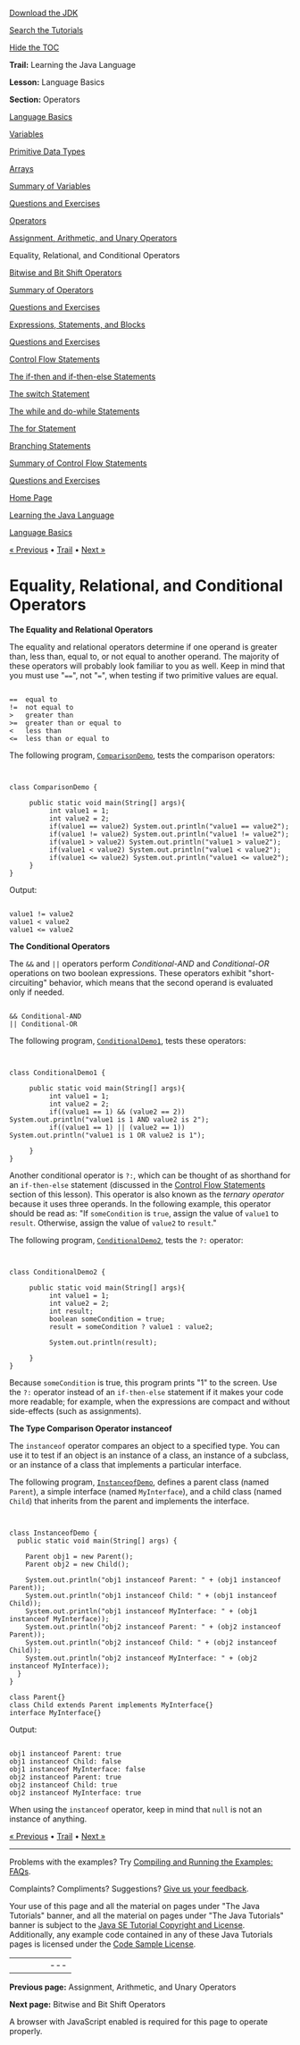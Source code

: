 [Download
the JDK](http://java.sun.com/javase/6/download.jsp)
  
[Search the
Tutorials](../../search.html)
  
[Hide the TOC](javascript:toggleLeft())

**Trail:** Learning the Java Language
  
**Lesson:** Language Basics
  
**Section:** Operators

[Language Basics](index.html)

[Variables](variables.html)

[Primitive Data Types](datatypes.html)

[Arrays](arrays.html)

[Summary of Variables](variablesummary.html)

[Questions and Exercises](QandE/questions_variables.html)

[Operators](operators.html)

[Assignment, Arithmetic, and Unary Operators](op1.html)

Equality, Relational, and Conditional Operators

[Bitwise and Bit Shift Operators](op3.html)

[Summary of Operators](opsummary.html)

[Questions and Exercises](QandE/questions_operators.html)

[Expressions, Statements, and Blocks](expressions.html)

[Questions and Exercises](QandE/questions_expressions.html)

[Control Flow Statements](flow.html)

[The if-then and if-then-else Statements](if.html)

[The switch Statement](switch.html)

[The while and do-while Statements](while.html)

[The for Statement](for.html)

[Branching Statements](branch.html)

[Summary of Control Flow Statements](flowsummary.html)

[Questions and Exercises](QandE/questions_flow.html)

[Home Page](../../index.html)
>
[Learning the Java Language](../index.html)
>
[Language Basics](index.html)

[« Previous](op1.html) • [Trail](../TOC.html) • [Next »](op3.html)

# Equality, Relational, and Conditional Operators

**The Equality and Relational Operators**

The equality and relational operators determine if one operand is greater than, less than, equal to,
or not equal to another operand. The majority of these operators will probably look familiar to
you as well. Keep in mind that you must use "`==`", not "`=`", when testing if two
primitive values are equal.

```

==	equal to
!=	not equal to
>	greater than
>=	greater than or equal to
<	less than
<=	less than or equal to

```

The following program,
[`ComparisonDemo`](examples/ComparisonDemo.java),
tests the comparison operators:

```


class ComparisonDemo {

     public static void main(String[] args){
          int value1 = 1;
          int value2 = 2;
          if(value1 == value2) System.out.println("value1 == value2");
          if(value1 != value2) System.out.println("value1 != value2");
          if(value1 > value2) System.out.println("value1 > value2");
          if(value1 < value2) System.out.println("value1 < value2");
          if(value1 <= value2) System.out.println("value1 <= value2");
     }
}

```

Output:

```

value1 != value2
value1 < value2
value1 <= value2

```

**The Conditional Operators**

The `&&` and `||` operators perform *Conditional-AND* and
*Conditional-OR* operations
on two boolean expressions. These operators exhibit "short-circuiting" behavior, which means that the
second operand is evaluated only if needed.

```

&& Conditional-AND
|| Conditional-OR

```

The following program,
[`ConditionalDemo1`](examples/ConditionalDemo1.java), tests these operators:

```


class ConditionalDemo1 {

     public static void main(String[] args){
          int value1 = 1;
          int value2 = 2;
          if((value1 == 1) && (value2 == 2)) System.out.println("value1 is 1 AND value2 is 2");
          if((value1 == 1) || (value2 == 1)) System.out.println("value1 is 1 OR value2 is 1");

     }
}

```

Another conditional operator is `?:`, which can be thought of as
shorthand for an `if-then-else` statement (discussed in the
[Control Flow Statements](flow.html)
section
of this lesson).
This operator is also known as the *ternary operator* because it
uses three operands.
In the following example, this operator should be read as: "If `someCondition`
is `true`, assign the value of `value1` to `result`.
Otherwise, assign the value of `value2` to `result`."

The following program,
[`ConditionalDemo2`](examples/ConditionalDemo2.java), tests the `?:` operator:

```


class ConditionalDemo2 {

     public static void main(String[] args){
          int value1 = 1;
          int value2 = 2;
          int result;
          boolean someCondition = true;
          result = someCondition ? value1 : value2;

          System.out.println(result);

     }
}

```

Because `someCondition` is true, this program prints "1" to the screen.
Use the `?:` operator instead of an `if-then-else` statement if it makes your code more readable; for example, when the expressions
are compact and without side-effects (such as assignments).

**The Type Comparison Operator instanceof**

The `instanceof` operator compares an object to a specified type.
You can use it to test if an object is
an instance of a class, an instance of a subclass, or an instance of a class that implements a particular interface.

The following program,
[`InstanceofDemo`](examples/InstanceofDemo.java),
defines a parent class (named `Parent`), a simple interface (named `MyInterface`), and a child class (named `Child`) that inherits from the parent and implements the interface.

```


class InstanceofDemo {
  public static void main(String[] args) {

    Parent obj1 = new Parent();
    Parent obj2 = new Child();

    System.out.println("obj1 instanceof Parent: " + (obj1 instanceof Parent));
    System.out.println("obj1 instanceof Child: " + (obj1 instanceof Child));
    System.out.println("obj1 instanceof MyInterface: " + (obj1 instanceof MyInterface));
    System.out.println("obj2 instanceof Parent: " + (obj2 instanceof Parent));
    System.out.println("obj2 instanceof Child: " + (obj2 instanceof Child));
    System.out.println("obj2 instanceof MyInterface: " + (obj2 instanceof MyInterface));
  }
}

class Parent{}
class Child extends Parent implements MyInterface{}
interface MyInterface{}

```

Output:

```

obj1 instanceof Parent: true
obj1 instanceof Child: false
obj1 instanceof MyInterface: false
obj2 instanceof Parent: true
obj2 instanceof Child: true
obj2 instanceof MyInterface: true

```

When using the `instanceof` operator, keep in mind that `null` is not an instance of anything.

[« Previous](op1.html)
•
[Trail](../TOC.html)
•
[Next »](op3.html)

---

Problems with the examples? Try [Compiling and Running
the Examples: FAQs](../../information/run-examples.html).
  
Complaints? Compliments? Suggestions? [Give
us your feedback](http://download.oracle.com/javase/feedback.html).

Your use of this page and all the material on pages under "The Java Tutorials" banner,
and all the material on pages under "The Java Tutorials" banner is subject to the [Java SE Tutorial Copyright
and License](../../information/license.html).
Additionally, any example code contained in any of these Java
Tutorials pages is licensed under the
[Code
Sample License](http://developers.sun.com/license/berkeley_license.html).

|  |  |  |  |  |
| --- | --- | --- | --- | --- |
| |  |  | | --- | --- | | duke image | Oracle logo | | [About Oracle](http://www.oracle.com/us/corporate/index.html) | [Oracle Technology Network](http://www.oracle.com/technology/index.html) | [Terms of Service](https://www.samplecode.oracle.com/servlets/CompulsoryClickThrough?type=TermsOfService) | Copyright © 1995, 2011 Oracle and/or its affiliates. All rights reserved. |

**Previous page:** Assignment, Arithmetic, and Unary Operators
  
**Next page:** Bitwise and Bit Shift Operators




A browser with JavaScript enabled is required for this page to operate properly.